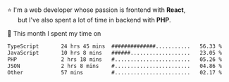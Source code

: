 ⭐ I'm a web developer whose passion is frontend with <b>React</b>,<br/>
&nbsp; &nbsp; &nbsp; but I've also spent a lot of time in backend with <b>PHP</b>.

📅 This month I spent my time on

<!--START_SECTION:waka-->

```txt
TypeScript       24 hrs 45 mins  ##############...........   56.33 %
JavaScript       10 hrs 8 mins   ######...................   23.05 %
PHP              2 hrs 18 mins   #........................   05.26 %
JSON             2 hrs 8 mins    #........................   04.86 %
Other            57 mins         #........................   02.17 %
```

<!--END_SECTION:waka-->
